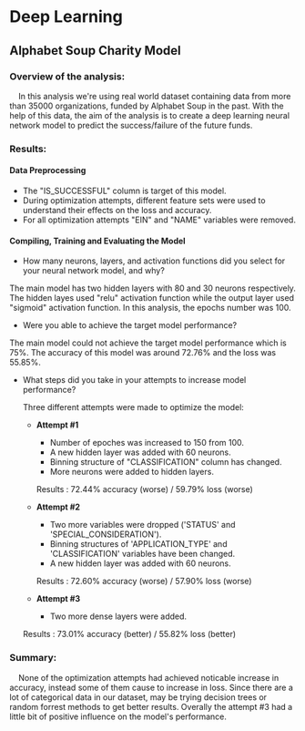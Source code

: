 # Deep Learning
## Alphabet Soup Charity Model

### Overview of the analysis: 

&nbsp;&nbsp;&nbsp;&nbsp;In this analysis we're using real world dataset containing data from more than 35000 organizations, funded by Alphabet Soup in the past. With the help of this data, the aim of the analysis is to create a deep learning neural network model to predict the success/failure of the future funds.

### Results: 

#### Data Preprocessing

* The "IS_SUCCESSFUL" column is target of this model.  
* During optimization attempts, different feature sets were used to understand their effects on the loss and accuracy.
* For all optimization attempts "EIN" and "NAME" variables were removed.

#### Compiling, Training and Evaluating the Model

* How many neurons, layers, and activation functions did you select for your neural network model, and why?

The main model has two hidden layers with 80 and 30 neurons respectively. The hidden layes used "relu" activation function while the output layer used "sigmoid" activation function. In this analysis, the epochs number was 100. 

* Were you able to achieve the target model performance?

The main model could not achieve the target model performance which is 75%. The accuracy of this model was around 72.76% and the loss was 55.85%.

* What steps did you take in your attempts to increase model performance?

  Three different attempts were made to optimize the model:
  
    * **Attempt #1**
      * Number of epoches was increased to 150 from 100.     
      * A new hidden layer was added with 60 neurons.
      * Binning structure of "CLASSIFICATION" column has changed.
      * More neurons were added to hidden layers.
      
      Results : 72.44% accuracy (worse) / 59.79% loss (worse)
      
    * **Attempt #2**
      * Two more variables were dropped ('STATUS' and 'SPECIAL_CONSIDERATION'). 
      * Binning structures of 'APPLICATION_TYPE' and 'CLASSIFICATION' variables have been changed.
      * A new hidden layer was added with 60 neurons. 
      
      Results : 72.60% accuracy (worse) / 57.90% loss (worse)

    * **Attempt #3**
      * Two more dense layers were added.
     
    Results : 73.01% accuracy (better) / 55.82% loss (better)


### Summary: 

&nbsp;&nbsp;&nbsp;&nbsp;None of the optimization attempts had achieved noticable increase in accuracy, instead some of them cause to increase in loss. Since there are a lot of categorical data in our dataset, may be trying decision trees or random forrest methods to get better results. Overally the attempt #3 had a little bit of positive influence on the model's performance.

